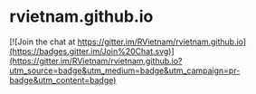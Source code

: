 # rvietnam.github.io

[![Join the chat at https://gitter.im/RVietnam/rvietnam.github.io](https://badges.gitter.im/Join%20Chat.svg)](https://gitter.im/RVietnam/rvietnam.github.io?utm_source=badge&utm_medium=badge&utm_campaign=pr-badge&utm_content=badge)
